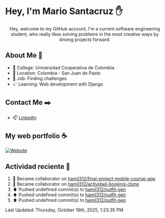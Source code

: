 # Hey, I'm Mario Santacruz :raised_hand:

<center>
    Hey, welcome to my GitHub account, I'm a current software engineering student, who really likes solving problems in the most creative ways by driving projects forward.
</center>

## About Me 🤔

- :school_satchel: College: Universidad Cooperativa de Colombia
- :round_pushpin: Location: Colombia - San Juan de Pasto
- :briefcase: Job: Finding challenges
- :chart_with_upwards_trend: Learning: Web development with Django

## Contact Me :black_nib:

- :mailbox: [LinkedIn](https://www.linkedin.com/in/mario-fernando-santacruz-pantoja-967349324/)

## My web portfolio :coffee:

[![Website](https://img.shields.io/website?url=https%3A%2F%2Fmiportfolio-murex.vercel.app%2F&up_message=My%20portfolio&up_color=yellow&down_message=Website&down_color=black&style=for-the-badge&label=Personal%20website)](https://miportfolio-murex.vercel.app/)

## Actividad reciente :eyes:
<!--RECENT_ACTIVITY:start-->
1. 🤝 Became collaborator on [hamil312/final-project-mobile-course-app](https://github.com/hamil312/final-project-mobile-course-app)<br>
2. 🤝 Became collaborator on [hamil312/actividad-booking-clone](https://github.com/hamil312/actividad-booking-clone)<br>
3. ⬆️ Pushed undefined commit(s) to [hamil312/outfit-gen](https://github.com/hamil312/outfit-gen)<br>
4. ⬆️ Pushed undefined commit(s) to [hamil312/outfit-gen](https://github.com/hamil312/outfit-gen)<br>
5. ⬆️ Pushed undefined commit(s) to [hamil312/outfit-gen](https://github.com/hamil312/outfit-gen)<br>
<!--RECENT_ACTIVITY:end-->
<!--RECENT_ACTIVITY:last_update-->
Last Updated: Thursday, October 16th, 2025, 1:23:35 PM
<!--RECENT_ACTIVITY:last_update_end-->
